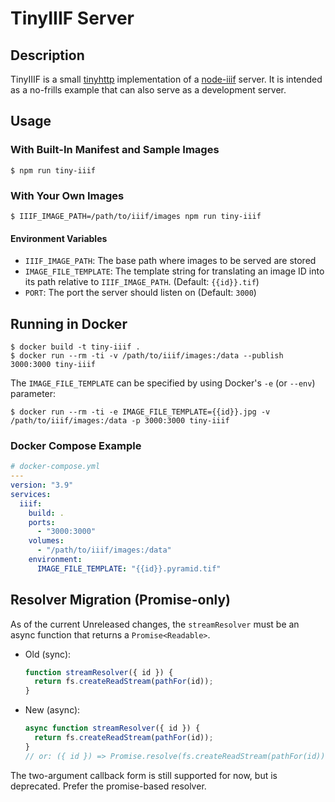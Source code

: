 # TinyIIIF Server

## Description

TinyIIIF is a small [tinyhttp](https://tinyhttp.v1rtl.site) implementation of a [node-iiif](../README.md) server. It is intended as a no-frills example that can also serve as a development server.

## Usage

### With Built-In Manifest and Sample Images

```shell
$ npm run tiny-iiif
```

### With Your Own Images

```shell
$ IIIF_IMAGE_PATH=/path/to/iiif/images npm run tiny-iiif
```

#### Environment Variables

- `IIIF_IMAGE_PATH`: The base path where images to be served are stored
- `IMAGE_FILE_TEMPLATE`: The template string for translating an image ID into its path relative to `IIIF_IMAGE_PATH`. (Default: `{{id}}.tif`)
- `PORT`: The port the server should listen on (Default: `3000`)

## Running in Docker

```
$ docker build -t tiny-iiif .
$ docker run --rm -ti -v /path/to/iiif/images:/data --publish 3000:3000 tiny-iiif
```

The `IMAGE_FILE_TEMPLATE` can be specified by using Docker's `-e` (or `--env`) parameter:
```
$ docker run --rm -ti -e IMAGE_FILE_TEMPLATE={{id}}.jpg -v /path/to/iiif/images:/data -p 3000:3000 tiny-iiif
```

### Docker Compose Example

```yaml
# docker-compose.yml
---
version: "3.9"
services:
  iiif:
    build: .
    ports: 
      - "3000:3000"
    volumes:
      - "/path/to/iiif/images:/data"
    environment:
      IMAGE_FILE_TEMPLATE: "{{id}}.pyramid.tif"
```

## Resolver Migration (Promise-only)

As of the current Unreleased changes, the `streamResolver` must be an async function that returns a `Promise<Readable>`.

- Old (sync):
  ```js
  function streamResolver({ id }) {
    return fs.createReadStream(pathFor(id));
  }
  ```
- New (async):
  ```js
  async function streamResolver({ id }) {
    return fs.createReadStream(pathFor(id));
  }
  // or: ({ id }) => Promise.resolve(fs.createReadStream(pathFor(id)))
  ```

The two-argument callback form is still supported for now, but is deprecated. Prefer the promise-based resolver.
